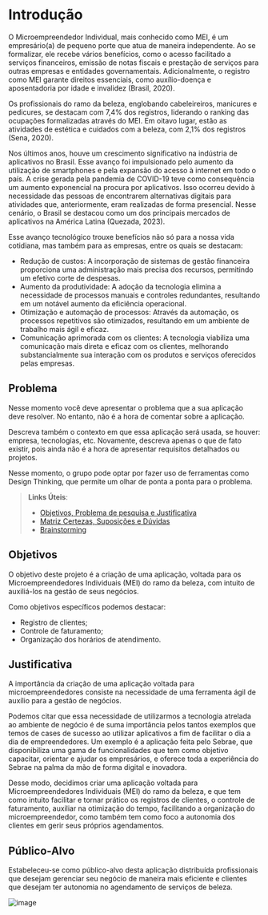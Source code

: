 # Introdução

O Microempreendedor Individual, mais conhecido como MEI, é um empresário(a) de pequeno porte que atua de maneira independente. Ao se formalizar, ele recebe vários benefícios, como o acesso facilitado a serviços financeiros, emissão de notas fiscais e prestação de serviços para outras empresas e entidades governamentais. Adicionalmente, o registro como MEI garante direitos essenciais, como auxílio-doença e aposentadoria por idade e invalidez (Brasil, 2020).

Os profissionais do ramo da beleza, englobando cabeleireiros, manicures e pedicures, se destacam com 7,4% dos registros, liderando o ranking das ocupações formalizadas através do MEI. Em oitavo lugar, estão as atividades de estética e cuidados com a beleza, com 2,1% dos registros (Sena, 2020).

Nos últimos anos, houve um crescimento significativo na indústria de aplicativos no Brasil. Esse avanço foi impulsionado pelo aumento da utilização de smartphones e pela expansão do acesso à internet em todo o país. A crise gerada pela pandemia de COVID-19 teve como consequência um aumento exponencial na procura por aplicativos. Isso ocorreu devido à necessidade das pessoas de encontrarem alternativas digitais para atividades que, anteriormente, eram realizadas de forma presencial. Nesse cenário, o Brasil se destacou como um dos principais mercados de aplicativos na América Latina (Quezada, 2023).

Esse avanço tecnológico trouxe benefícios não só para a nossa vida cotidiana, mas também para as empresas, entre os quais se destacam:

- Redução de custos: A incorporação de sistemas de gestão financeira proporciona uma administração mais precisa dos recursos, permitindo um efetivo corte de despesas.
- Aumento da produtividade: A adoção da tecnologia elimina a necessidade de processos manuais e controles redundantes, resultando em um notável aumento da eficiência operacional.
- Otimização e automação de processos: Através da automação, os processos repetitivos são otimizados, resultando em um ambiente de trabalho mais ágil e eficaz.
- Comunicação aprimorada com os clientes: A tecnologia viabiliza uma comunicação mais direta e eficaz com os clientes, melhorando substancialmente sua interação com os produtos e serviços oferecidos pelas empresas.

## Problema
Nesse momento você deve apresentar o problema que a sua aplicação deve  resolver. No entanto, não é a hora de comentar sobre a aplicação.

Descreva também o contexto em que essa aplicação será usada, se  houver: empresa, tecnologias, etc. Novamente, descreva apenas o que de  fato existir, pois ainda não é a hora de apresentar requisitos  detalhados ou projetos.

Nesse momento, o grupo pode optar por fazer uso  de ferramentas como Design Thinking, que permite um olhar de ponta a ponta para o problema.

> **Links Úteis**:
> - [Objetivos, Problema de pesquisa e Justificativa](https://medium.com/@versioparole/objetivos-problema-de-pesquisa-e-justificativa-c98c8233b9c3)
> - [Matriz Certezas, Suposições e Dúvidas](https://medium.com/educa%C3%A7%C3%A3o-fora-da-caixa/matriz-certezas-suposi%C3%A7%C3%B5es-e-d%C3%BAvidas-fa2263633655)
> - [Brainstorming](https://www.euax.com.br/2018/09/brainstorming/)

## Objetivos

O objetivo deste projeto é a criação de uma aplicação, voltada para os Microempreendedores Individuais (MEI) do ramo da beleza, com intuito de auxiliá-los na gestão de seus negócios. 

Como objetivos específicos podemos destacar:
- Registro de clientes;
- Controle de faturamento;
- Organização dos horários de atendimento.

## Justificativa

A importância da criação de uma aplicação voltada para microempreendedores consiste na necessidade de uma ferramenta ágil de auxílio para a gestão de negócios.

Podemos citar que essa necessidade de utilizarmos a tecnologia atrelada ao ambiente de negócio é de suma importância pelos tantos exemplos que temos de cases de sucesso ao utilizar aplicativos a fim de facilitar o dia a dia de empreendedores. Um exemplo é a aplicação feita pelo Sebrae, que disponibiliza uma gama de funcionalidades que tem como objetivo capacitar, orientar e ajudar os empresários, e oferece toda a experiência do Sebrae na palma da mão de forma digital e inovadora.

Desse modo, decidimos criar uma aplicação voltada para Microempreendedores Individuais (MEI) do ramo da beleza, e que tem como intuito facilitar e tornar prático os registros de clientes, o controle de faturamento, auxiliar na otimização do tempo, facilitando a organização do microempreendedor, como também tem como foco a autonomia dos clientes em gerir seus próprios agendamentos.

## Público-Alvo

Estabeleceu-se como público-alvo desta aplicação distribuída profissionais que desejam gerenciar seu negócio de maneira mais eficiente e clientes que desejam ter autonomia no agendamento de serviços de beleza.

![image](https://github.com/ICEI-PUC-Minas-PMV-ADS/pmv-ads-2023-2-e4-proj-dad-t3-maisbeleza/assets/100734910/3b03e2af-ffef-45d0-acda-ab64ad2096e8)



